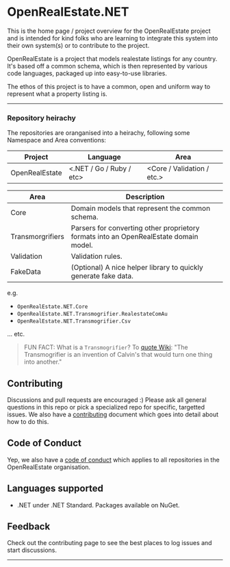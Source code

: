 

# OpenRealEstate.NET 

This is the home page / project overview for the OpenRealEstate project and is intended for kind folks who are learning to integrate this system into their own system(s) or to contribute to the project.

OpenRealEstate is a project that models realestate listings for any country. It's based off a common schema, which is then represented by various code languages, packaged up into easy-to-use libraries.

The ethos of this project is to have a common, open and uniform way to represent what a property listing is.

---

### Repository heirachy
The repositories are oranganised into a heirachy, following some Namespace and Area conventions:

| Project        | Language                 | Area                       |
| ---------------|--------------------------|----------------------------|
| OpenRealEstate | <.NET / Go / Ruby / etc> | <Core / Validation / etc.> |

| Area             | Description |
|------------------|-------------|
| Core             | Domain models that represent the common schema. |
| Transmorgrifiers | Parsers for converting other proprietory formats into an OpenRealEstate domain model. |
| Validation       | Validation rules. |
| FakeData         | (Optional) A nice helper library to quickly generate fake data. |

e.g.
- `OpenRealEstate.NET.Core`
- `OpenRealEstate.NET.Transmogrifier.RealestateComAu`
- `OpenRealEstate.NET.Transmogrifier.Csv`

... etc.

> FUN FACT: What is a `Transmogrifier`? To [quote Wiki](http://calvinandhobbes.wikia.com/wiki/Transmogrifier): "The Transmogrifier is an invention of Calvin's that would turn one thing into another."

## Contributing

Discussions and pull requests are encouraged :) Please ask all general questions in this repo or pick a specialized repo for specific, targetted issues. We also have a [contributing](https://github.com/OpenRealEstate/OpenRealEstate/blob/master/CONTRIBUTING.md) document which goes into detail about how to do this.

## Code of Conduct
Yep, we also have a [code of conduct](https://github.com/OpenRealEstate/OpenRealEstate/blob/master/CODE_OF_CONDUCT.md) which applies to all repositories in the OpenRealEstate organisation.

## Languages supported
- .NET under .NET Standard. Packages available on NuGet.

## Feedback
Check out the contributing page to see the best places to log issues and start discussions.

---
